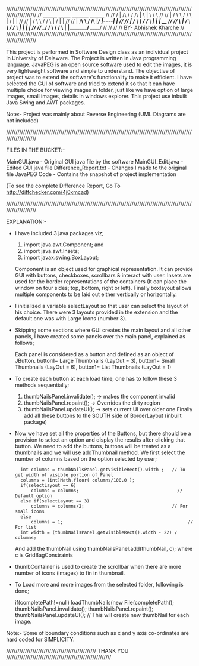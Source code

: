 ///////////////////////////////////////////////////////////////////////////////////////////////////////////////////
//              ______                                                 _____     _______     ______              //
//             /      |         /\      \            /     /\         |     \   |       \   /      \             //
//                    |        /  \      \          /     /  \        |      \  |          |                     //
//                    |       /    \      \        /     /    \       |      /  |          |                     //
//                    |      /______\      \      /     /______\      |_____/   |----|     |                     //
//                    |     /        \      \    /     /        \     |         |          |      __             //
//             \      |    /          \      \  /     /          \    |         |          |        |            //
//              \____/    /            \      \/     /            \   |         |_______/   \______/             //
//	  				   																							                                                   //
//																			                                              BY- Abhishek Kharche			 //
///////////////////////////////////////////////////////////////////////////////////////////////////////////////////


This project is performed in Software Design class as an individual project in University of Delaware. The Project
is written in Java programming language. JavaPEG is an open source software used to edit the images, it is very
lightweight software and simple to understand. The objective of project was to extend the software's functionality
to make it efficient. I have selected the GUI of software and tried to extend it so that it can have multiple 
choice for viewing images in folder, just like we have option of large images, small images, details in windows
explorer. This project use inbuilt Java Swing and AWT packages.

Note:- Project was mainly about Reverse Engineering (UML Diagrams are not included)

///////////////////////////////////////////////////////////////////////////////////////////////////////////////////

FILES IN THE BUCKET:-

MainGUI.java - Original GUI java file by the software
MainGUI_Edit.java -  Edited GUI java file
Difference_Report.txt - Changes I made to the original file
JavaPEG Code - Contains the snapshot of project implementation

(To see the complete Difference Report, Go To http://diffchecker.com/4j0xmcad)

///////////////////////////////////////////////////////////////////////////////////////////////////////////////////

EXPLANATION:-

* I have included 3 java packages viz;

	1. import java.awt.Component; and 
	2. import java.awt.Insets;
	3. import javax.swing.BoxLayout;

	Component is an object used for graphical representation. It can provide GUI with buttons, checkboxes, scrollbars &
	interact with user. Insets are used for the border representations of the containers (It can place the window on 
	four sides; top, bottom, right or left). Finally boxlayout allows multiple components to be laid out either
	vertically or horizontally.

* I initialized a variable selectLayout so that user can select the layout of his choice. There were 3 layouts
  provided in the extension and the default one was with Large Icons (number 3).

* Skipping some sections where GUI creates the main layout and all other panels, I have created some panels over the 
  main panel, explained as follows;

	Each panel is considered as a button and defined as an object of JButton.
	button1= Large Thumbnails (LayOut = 3),
	button1= Small Thumbnails (LayOut = 6),
	button1= List Thumbnails (LayOut = 1)

* To create each button at each load time, one has to follow these 3 methods sequentially;
	1. thumbNailsPanel.invalidate(); -> makes the component invalid
	2. thumbNailsPanel.repaint();	 -> Overrides the dirty region
	3. thumbNailsPanel.updateUI();	 -> sets current UI over older one
Finally add all these buttons to the SOUTH side of BorderLayout (inbuilt package)

* Now we have set all the properties of the Buttons, but there should be a provision to select an option and
  display the results after clicking that button. We need to add the buttons, buttons will be treated as a
  thumbnails and we will use addThumbnail method. We first select the number of columns based on the
  option selected by user;

		int columns = thumbNailsPanel.getVisibleRect().width ;   // To get width of visible portion of Panel
		columns = (int)Math.floor( columns/100.0 );
		if(selectLayout == 6)
			columns = columns;									   // Default option 
		else if(selectLayout == 3)	
			columns = columns/2;							   	 // For small icons
		else 
			columns = 1;										       // For list
		int width = (thumbNailsPanel.getVisibleRect().width - 22) / columns;

  And add the thumbNail using thumbNailsPanel.add(thumbNail, c); where c is GridBagConstraints

* thumbContainer is used to create the scrollbar when there are more number of icons (images) to fin in thumbnail.

* To Load more and more images from the selected folder, following is done;

	if(completePath!=null)
		loadThumbNails(new File(completePath));
	thumbNailsPanel.invalidate();
	thumbNailsPanel.repaint();
	thumbNailsPanel.updateUI();									// This will create new thumbNail for each image.

Note:- Some of boundary conditions such as x and y axis co-ordinates are hard coded for SIMPLICITY.

//////////////////////////////////////////////// THANK YOU ////////////////////////////////////////////////////////	

